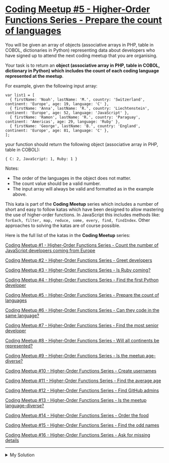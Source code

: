 # [Coding Meetup #5 - Higher-Order Functions Series - Prepare the count of languages](https://www.codewars.com/kata/5828713ed04efde70e000346)

You will be given an array of objects (associative arrays in PHP, table in COBOL, dictionaries in Python) representing
data about developers who have signed up to attend the next coding meetup that you are organising.

Your task is to return an **object (associative array in PHP, table in COBOL, dictionary in Python) which includes the
count of each coding language represented at the meetup**.

For example, given the following input array:

    var list1 = [
      { firstName: 'Noah', lastName: 'M.', country: 'Switzerland', continent: 'Europe', age: 19, language: 'C' },
      { firstName: 'Anna', lastName: 'R.', country: 'Liechtenstein', continent: 'Europe', age: 52, language: 'JavaScript' },
      { firstName: 'Ramon', lastName: 'R.', country: 'Paraguay', continent: 'Americas', age: 29, language: 'Ruby' },
      { firstName: 'George', lastName: 'B.', country: 'England', continent: 'Europe', age: 81, language: 'C' },
    ];

your function should return the following object (associative array in PHP, table in COBOL):

    { C: 2, JavaScript: 1, Ruby: 1 }

Notes:

- The order of the languages in the object does not matter.
- The count value should be a valid number.
- The input array will always be valid and formatted as in the example above.

This kata is part of the **Coding Meetup** series which includes a number of short and easy to follow katas which have
been designed to allow mastering the use of higher-order functions. In JavaScript this includes methods like:
`forEach, filter, map, reduce, some, every, find, findIndex`. Other approaches to solving the katas are of course
possible.

Here is the full list of the katas in the **Coding Meetup** series:

[Coding Meetup #1 - Higher-Order Functions Series - Count the number of JavaScript developers coming from Europe](http://www.codewars.com/kata/coding-meetup-number-1-higher-order-functions-series-count-the-number-of-javascript-developers-coming-from-europe)

[Coding Meetup #2 - Higher-Order Functions Series - Greet developers](https://www.codewars.com/kata/coding-meetup-number-2-higher-order-functions-series-greet-developers)

[Coding Meetup #3 - Higher-Order Functions Series - Is Ruby coming?](https://www.codewars.com/kata/coding-meetup-number-3-higher-order-functions-series-is-ruby-coming)

[Coding Meetup #4 - Higher-Order Functions Series - Find the first Python developer](https://www.codewars.com/kata/coding-meetup-number-4-higher-order-functions-series-find-the-first-python-developer)

[Coding Meetup #5 - Higher-Order Functions Series - Prepare the count of languages](https://www.codewars.com/kata/coding-meetup-number-5-higher-order-functions-series-prepare-the-count-of-languages)

[Coding Meetup #6 - Higher-Order Functions Series - Can they code in the same language?](https://www.codewars.com/kata/coding-meetup-number-6-higher-order-functions-series-can-they-code-in-the-same-language)

[Coding Meetup #7 - Higher-Order Functions Series - Find the most senior developer](http://www.codewars.com/kata/coding-meetup-number-7-higher-order-functions-series-find-the-most-senior-developer)

[Coding Meetup #8 - Higher-Order Functions Series - Will all continents be represented?](https://www.codewars.com/kata/coding-meetup-number-8-higher-order-functions-series-will-all-continents-be-represented)

[Coding Meetup #9 - Higher-Order Functions Series - Is the meetup age-diverse?](https://www.codewars.com/kata/coding-meetup-number-9-higher-order-functions-series-is-the-meetup-age-diverse)

[Coding Meetup #10 - Higher-Order Functions Series - Create usernames](https://www.codewars.com/kata/coding-meetup-number-10-higher-order-functions-series-create-usernames)

[Coding Meetup #11 - Higher-Order Functions Series - Find the average age](https://www.codewars.com/kata/coding-meetup-number-11-higher-order-functions-series-find-the-average-age)

[Coding Meetup #12 - Higher-Order Functions Series - Find GitHub admins](https://www.codewars.com/kata/coding-meetup-number-12-higher-order-functions-series-find-github-admins)

[Coding Meetup #13 - Higher-Order Functions Series - Is the meetup language-diverse?](https://www.codewars.com/kata/coding-meetup-number-13-higher-order-functions-series-is-the-meetup-language-diverse)

[Coding Meetup #14 - Higher-Order Functions Series - Order the food](https://www.codewars.com/kata/coding-meetup-number-14-higher-order-functions-series-order-the-food)

[Coding Meetup #15 - Higher-Order Functions Series - Find the odd names](https://www.codewars.com/kata/coding-meetup-number-15-higher-order-functions-series-find-the-odd-names)

[Coding Meetup #16 - Higher-Order Functions Series - Ask for missing details](https://www.codewars.com/kata/coding-meetup-number-16-higher-order-functions-series-ask-for-missing-details)

---

<details><summary>My Solution</summary>

```js
function countLanguages(list) {
  const result = {};
  list.forEach((guest) => {
    if (result[guest.language]) result[guest.language]++;
    else result[guest.language] = 1;
  });

  return result;
}
```

</details>
